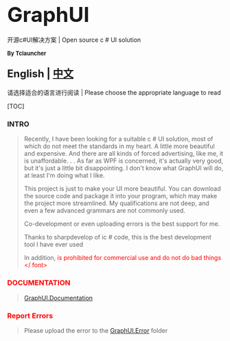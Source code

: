 # <font size=9>GraphUI</font>

开源c#UI解决方案 | Open source c # UI solution 

<font size=2>**By Tclauncher**</font>

#### <font size=5>English | [中文](https://github.com/Tclauncher/GraphUI/blob/master/Documentation/Default/index-zh.md)</font>

请选择适合的语言进行阅读 | Please choose the appropriate language to read

[TOC]

### INTRO

>   Recently, I have been looking for a suitable c # UI solution, most of which do not meet the standards in my heart. A little more beautiful and expensive. And there are all kinds of forced advertising, like me, it is unaffordable. . . As far as WPF is concerned, it's actually very good, but it's just a little bit disappointing. I don't know what GraphUI will do, at least I'm doing what I like.
>
>   This project is just to make your UI more beautiful. You can download the source code and package it into your program, which may make the project more streamlined. My qualifications are not deep, and even a few advanced grammars are not commonly used.
>
>   Co-development or even uploading errors is the best support for me.
>
>   Thanks to sharpdevelop of ic # code, this is the best development tool I have ever used
>
>   In addition, <font color = red> is prohibited for commercial use and do not do bad things </ font>

### DOCUMENTATION

> [GraphUI.Documentation](https://github.com/Tclauncher/GraphUI/tree/master/Documentation)

### Report Errors

> Please upload the error to the [GraphUI.Error](https://github.com/Tclauncher/GraphUI/tree/master/Error) folder

